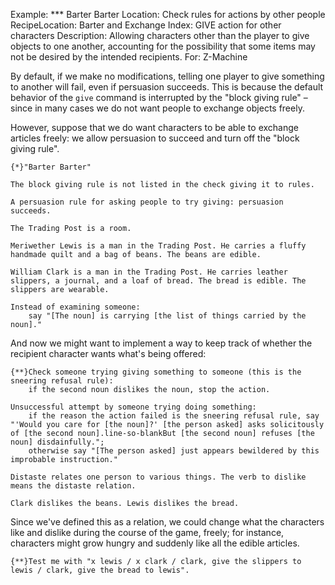 Example: *** Barter Barter
Location: Check rules for actions by other people
RecipeLocation: Barter and Exchange
Index: GIVE action for other characters
Description: Allowing characters other than the player to give objects to one another, accounting for the possibility that some items may not be desired by the intended recipients.
For: Z-Machine

  
By default, if we make no modifications, telling one player to give something to another will fail, even if persuasion succeeds. This is because the default behavior of the ``give`` command is interrupted by the "block giving rule" – since in many cases we do not want people to exchange objects freely.

  
However, suppose that we do want characters to be able to exchange articles freely: we allow persuasion to succeed and turn off the "block giving rule".

  

``` inform7
{*}"Barter Barter"

The block giving rule is not listed in the check giving it to rules.

A persuasion rule for asking people to try giving: persuasion succeeds.

The Trading Post is a room.

Meriwether Lewis is a man in the Trading Post. He carries a fluffy handmade quilt and a bag of beans. The beans are edible.

William Clark is a man in the Trading Post. He carries leather slippers, a journal, and a loaf of bread. The bread is edible. The slippers are wearable.

Instead of examining someone:
	say "[The noun] is carrying [the list of things carried by the noun]."
```

  
And now we might want to implement a way to keep track of whether the recipient character wants what's being offered:

  

``` inform7
{**}Check someone trying giving something to someone (this is the sneering refusal rule):
	if the second noun dislikes the noun, stop the action.

Unsuccessful attempt by someone trying doing something:
	if the reason the action failed is the sneering refusal rule, say "'Would you care for [the noun]?' [the person asked] asks solicitously of [the second noun].line-so-blankBut [the second noun] refuses [the noun] disdainfully.";
	otherwise say "[The person asked] just appears bewildered by this improbable instruction."

Distaste relates one person to various things. The verb to dislike means the distaste relation.

Clark dislikes the beans. Lewis dislikes the bread.
```

  
Since we've defined this as a relation, we could change what the characters like and dislike during the course of the game, freely; for instance, characters might grow hungry and suddenly like all the edible articles.

  

``` inform7
{**}Test me with "x lewis / x clark / clark, give the slippers to lewis / clark, give the bread to lewis".
```

